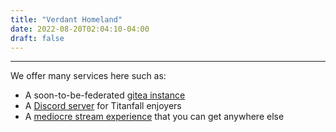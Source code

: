 ```yaml
---
title: "Verdant Homeland"
date: 2022-08-20T02:04:10-04:00
draft: false
---
```

---
We offer many services here such as:
* A soon-to-be-federated [gitea instance](https://gitea.greenboi.me)
* A [Discord server](https://discord.gg/8Yr3QeXgey) for Titanfall enjoyers 
* A [mediocre stream experience](https://live.greenboi.me) that you can get anywhere else
